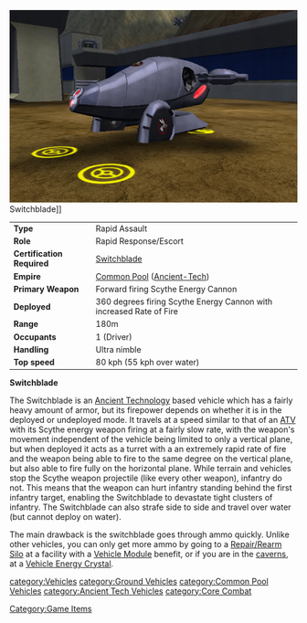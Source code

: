 ![](images/SwitchbladePicture.jpg "fig:SwitchbladePicture.jpg") Switchblade\]\]

|                            |                                                                                     |
| -------------------------- | ----------------------------------------------------------------------------------- |
| **Type**                   | Rapid Assault                                                                       |
| **Role**                   | Rapid Response/Escort                                                               |
| **Certification Required** | [Switchblade](<Switchblade_(Certification)> "wikilink")                             |
| **Empire**                 | [Common Pool](Common_Pool.md "wikilink") ([Ancient-Tech](Ancient.$1.md "wikilink")) |
| **Primary Weapon**         | Forward firing Scythe Energy Cannon                                                 |
| **Deployed**               | 360 degrees firing Scythe Energy Cannon with increased Rate of Fire                 |
| **Range**                  | 180m                                                                                |
| **Occupants**              | 1 (Driver)                                                                          |
| **Handling**               | Ultra nimble                                                                        |
| **Top speed**              | 80 kph (55 kph over water)                                                          |

**Switchblade**

The Switchblade is an [Ancient
Technology](Ancient_Technology.md "wikilink") based vehicle which has a
fairly heavy amount of armor, but its firepower depends on whether it is
in the deployed or undeployed mode. It travels at a speed similar to
that of an [ATV](ATV.md "wikilink") with its Scythe energy weapon firing at
a fairly slow rate, with the weapon's movement independent of the
vehicle being limited to only a vertical plane, but when deployed it
acts as a turret with a an extremely rapid rate of fire and the weapon
being able to fire to the same degree on the vertical plane, but also
able to fire fully on the horizontal plane. While terrain and vehicles
stop the Scythe weapon projectile (like every other weapon), infantry do
not. This means that the weapon can hurt infantry standing behind the
first infantry target, enabling the Switchblade to devastate tight
clusters of infantry. The Switchblade can also strafe side to side and
travel over water (but cannot deploy on water).

The main drawback is the switchblade goes through ammo quickly. Unlike
other vehicles, you can only get more ammo by going to a [Repair/Rearm
Silo](Repair.md/Rearm_Silo "wikilink") at a facility with a [Vehicle
Module](Vehicle_Module.md "wikilink") benefit, or if you are in the
[caverns](caverns.md "wikilink"), at a [Vehicle Energy
Crystal](Vehicle_Energy_Crystal.md "wikilink").

[category:Vehicles](category:Vehicles.md "wikilink") [category:Ground
Vehicles](category:Ground_Vehicles.md "wikilink") [category:Common Pool
Vehicles](category:Common_Pool_Vehicles.md "wikilink") [category:Ancient
Tech Vehicles](category:Ancient_Tech_Vehicles.md "wikilink") [category:Core
Combat](category:Core_Combat.md "wikilink")

[Category:Game Items](Category:Game_Items.md "wikilink")
